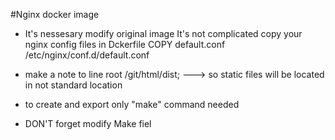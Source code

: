 #Nginx docker image

* It's nessesary modify original image
It's not complicated copy your nginx config files in Dckerfile
COPY default.conf  /etc/nginx/conf.d/default.conf

* make a note to line
root   /git/html/dist;
---> so static files will be located in not standard location

* to create and export only "make" command needed

* DON'T forget modify Make fiel